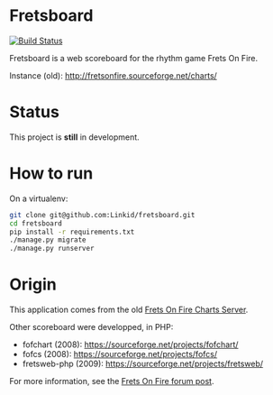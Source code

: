 Fretsboard
==========

[![Build Status](https://travis-ci.org/Linkid/fretsboard.svg?branch=master)](https://travis-ci.org/Linkid/fretsboard)

Fretsboard is a web scoreboard for the rhythm game Frets On Fire.

Instance (old): http://fretsonfire.sourceforge.net/charts/


Status
======

This project is **still** in development.


How to run
==========

On a virtualenv:

```bash
git clone git@github.com:Linkid/fretsboard.git
cd fretsboard
pip install -r requirements.txt
./manage.py migrate
./manage.py runserver
```


Origin
======

This application comes from the old [Frets On Fire Charts Server](https://sourceforge.net/projects/fretsonfire/files/fretsonfire-chartserver/).

Other scoreboard were developped, in PHP:
- fofchart (2008): https://sourceforge.net/projects/fofchart/
- fofcs (2008): https://sourceforge.net/projects/fofcs/
- fretsweb-php (2009): https://sourceforge.net/projects/fretsweb/

For more information, see the [Frets On Fire forum post](http://www.fretsonfire.net/forums/viewtopic.php?f=21&t=28485).
